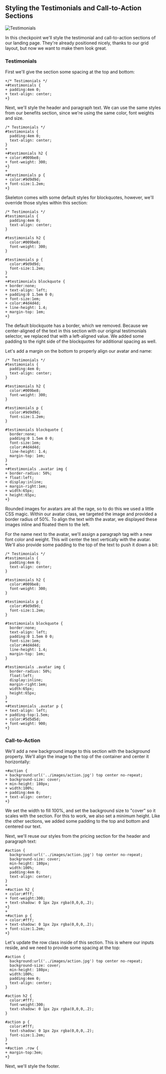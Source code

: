 ## Styling the Testimonials and Call-to-Action Sections

![Testimonials](https://bloc-books.s3.amazonaws.com/jottly/15-testimonials.png)

In this checkpoint we'll style the testimonial and call-to-action sections of our landing page. They're already positioned nicely, thanks to our grid layout, but now we want to make them look great.

### Testimonials

First we'll give the section some spacing at the top and bottom:

```css(stylesheets/base.css)
+/* Testimonials */
+#testimonials {
+ padding:4em 0;
+ text-align: center;
+}
```

Next, we'll style the header and paragraph text. We can use the same styles from our benefits section, since we're using the same color, font weights and size.

```css(stylesheets/base.css)
/* Testimonials */
#testimonials {
  padding:4em 0;
  text-align: center;
}
+
+#testimonials h2 {
+ color:#009be8;
+ font-weight: 300;
+}
+
+#testimonials p {
+ color:#9d9d9d;
+ font-size:1.2em;
+}
```

Skeleton comes with some default styles for blockquotes, however, we'll override those styles within this section:

```css(stylesheets/base.css)
/* Testimonials */
#testimonials {
  padding:4em 0;
  text-align: center;
}

#testimonials h2 {
  color:#009be8;
  font-weight: 300;
}

#testimonials p {
  color:#9d9d9d;
  font-size:1.2em;
}
+
+#testimonials blockquote {
+ border:none;
+ text-align: left;
+ padding:0 1.5em 0 0;
+ font-size:1em;
+ color:#4d4d4d;
+ line-height: 1.4;
+ margin-top: 1em;
+}
```

The default blockquote has a border, which we removed. Because we center-aligned of the text in this section with our original testimonials selector, we replaced that with a left-aligned value. We added some padding to the right side of the blockquotes for additional spacing as well.

Let's add a margin on the bottom to properly align our avatar and name:

```css(stylesheets/base.css)
/* Testimonials */
#testimonials {
  padding:4em 0;
  text-align: center;
}

#testimonials h2 {
  color:#009be8;
  font-weight: 300;
}

#testimonials p {
  color:#9d9d9d;
  font-size:1.2em;
}

#testimonials blockquote {
  border:none;
  padding:0 1.5em 0 0;
  font-size:1em;
  color:#4d4d4d;
  line-height: 1.4;
  margin-top: 1em;
}
+
+#testimonials .avatar img {
+ border-radius: 50%;
+ float:left;
+ display:inline;
+ margin-right:1em;
+ width:65px;
+ height:65px;
+}
```

Rounded images for avatars are all the rage, so to do this we used a little CSS magic. Within our avatar class, we targeted the image and provided a border radius of 50%. To align the text with the avatar, we displayed these images inline and floated them to the left.

For the name next to the avatar, we'll assign a paragraph tag with a new font color and weight. This will center the text vertically with the avatar. We'll also provide some padding to the top of the text to push it down a bit:

```css(stylesheets/base.css)
/* Testimonials */
#testimonials {
  padding:4em 0;
  text-align: center;
}

#testimonials h2 {
  color:#009be8;
  font-weight: 300;
}

#testimonials p {
  color:#9d9d9d;
  font-size:1.2em;
}

#testimonials blockquote {
  border:none;
  text-align: left;
  padding:0 1.5em 0 0;
  font-size:1em;
  color:#4d4d4d;
  line-height: 1.4;
  margin-top: 1em;
}

#testimonials .avatar img {
  border-radius: 50%;
  float:left;
  display:inline;
  margin-right:1em;
  width:65px;
  height:65px;
}
+
+#testimonials .avatar p {
+ text-align: left;
+ padding-top:1.5em;
+ color:#5d5d5d;
+ font-weight: 900;
+}
```

### Call-to-Action

We'll add a new background image to this section with the background property. We'll align the image to the top of the container and center it horizontally:

```css(stylesheets/base.css)
+#action {
+ background:url('../images/action.jpg') top center no-repeat;
+ background-size: cover;
+ min-height: 180px;
+ width:100%;
+ padding:4em 0;
+ text-align: center;
+}
```

We set the width to fill 100%, and set the background size to "cover" so it scales with the section. For this to work, we also set a minimum height. Like the other sections, we added some padding to the top and bottom and centered our text.

Next, we'll reuse our styles from the pricing section for the header and paragraph text:

```css(stylesheets/base.css)
#action {
  background:url('../images/action.jpg') top center no-repeat;
  background-size: cover;
  min-height: 180px;
  width:100%;
  padding:4em 0;
  text-align: center;
}
+
+#action h2 {
+ color:#fff;
+ font-weight:300;
+ text-shadow: 0 1px 2px rgba(0,0,0,.2);
+}
+
+#action p {
+ color:#fff;
+ text-shadow: 0 1px 2px rgba(0,0,0,.2);
+ font-size:1.2em;
+}
```

Let's update the row class inside of this section. This is where our inputs reside, and we need to provide some spacing at the top:

```css(stylesheets/base.css)
#action {
  background:url('../images/action.jpg') top center no-repeat;
  background-size: cover;
  min-height: 180px;
  width:100%;
  padding:4em 0;
  text-align: center;
}

#action h2 {
  color:#fff;
  font-weight:300;
  text-shadow: 0 1px 2px rgba(0,0,0,.2);
}

#action p {
  color:#fff;
  text-shadow: 0 1px 2px rgba(0,0,0,.2);
  font-size:1.2em;
}
+
+#action .row {
+ margin-top:3em;
+}
```

Next, we'll style the footer.
